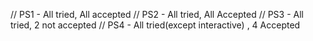 // PS1 - All tried, All accepted
// PS2 - All tried, All Accepted
// PS3 - All tried, 2 not accepted
// PS4 - All tried(except interactive) , 4 Accepted 

